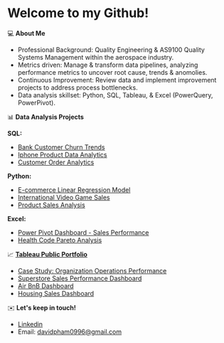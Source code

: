 # Welcome to my Github! 

💻 **About Me** 

- Professional Background: Quality Engineering & AS9100 Quality Systems Management within the aerospace industry.
- Metrics driven: Manage & transform data pipelines, analyzing performance metrics to uncover root cause, trends & anomolies.
- Continuous Improvement: Review data and implement improvement projects to address process bottlenecks. 
- Data analysis skillset: Python, SQL, Tableau, & Excel (PowerQuery, PowerPivot).
  
📊 **Data Analysis Projects** 

**SQL:**

- [Bank Customer Churn Trends](https://github.com/davidpham1996/CustomerChurnRate/blob/main/CustomerChurn) 
- [Iphone Product Data Analytics](https://github.com/davidpham1996/Iphone-Analysis/blob/main/iphone_eda)
- [Customer Order Analytics](https://github.com/davidpham1996/SQL-Customer-Order-Analytics/blob/main/SQL%20Analysis%20Project:%20Customer%20%26%20Order%20Analytics)

**Python:** 

- [E-commerce Linear Regression Model](https://github.com/davidpham1996/E-Commerce-Linear-Regression)
- [International Video Game Sales](https://github.com/davidpham1996/Video-Game-Sales)
- [Product Sales Analysis](https://github.com/davidpham1996/product_sales)

**Excel:**
  
- [Power Pivot Dashboard - Sales Performance](https://github.com/davidpham1996/Cookie-Sales---Power-Pivot-Project)
- [Health Code Pareto Analysis](https://github.com/davidpham1996/Health-Analytics/blob/main/Health%20Code%20Pareto%20Analysis.pdf)

📈 **[Tableau Public Portfolio](https://public.tableau.com/app/profile/david.pham5201/vizzes)** 
- [Case Study: Organization Operations Performance](https://public.tableau.com/app/profile/david.pham5201/viz/ProductReturnCaseStudy/PerformanceMetricsPresentation)
- [Superstore Sales Performance Dashboard](https://public.tableau.com/app/profile/david.pham5201/viz/SuperstoreSalesPerformanceDashboard_16976793156430/Dashboard1)
- [Air BnB Dashboard](https://public.tableau.com/app/profile/david.pham5201/viz/AirBnBDashboard_16976791250410/Dashboard1)
- [Housing Sales Dashboard](https://public.tableau.com/app/profile/david.pham5201/viz/KingCountyHouseSales_16980222818870/KingCountyHouseSales?publish=yes)

✉️ **Let's keep in touch!** 
- [Linkedin](https://www.linkedin.com/in/davidpham96/)
- Email: davidpham0996@gmail.com
